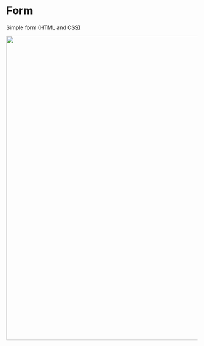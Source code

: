 # Form
Simple form (HTML and CSS)


<div align="center">
<img src="https://user-images.githubusercontent.com/61935862/139171550-d76a12cf-f501-4c2e-9e44-7d8deeb9d141.png" width="800px">
</div>
